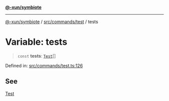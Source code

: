 [**@-xun/symbiote**](../../../../README.md)

***

[@-xun/symbiote](../../../../README.md) / [src/commands/test](../README.md) / tests

# Variable: tests

> `const` **tests**: [`Test`](../enumerations/Test.md)[]

Defined in: [src/commands/test.ts:126](https://github.com/Xunnamius/symbiote/blob/45a95680565f7437367edb2f8cc44a33e7541aa0/src/commands/test.ts#L126)

## See

[Test](../enumerations/Test.md)
